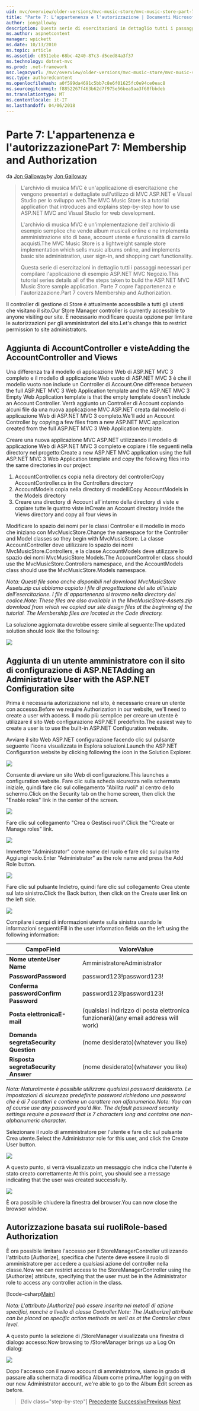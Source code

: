 ```yaml
---
uid: mvc/overview/older-versions/mvc-music-store/mvc-music-store-part-7
title: "Parte 7: L'appartenenza e l'autorizzazione | Documenti Microsoft"
author: jongalloway
description: Questa serie di esercitazioni in dettaglio tutti i passaggi necessari per compilare l'applicazione di esempio ASP.NET MVC Negozio. Parte 7 copre l'appartenenza e l'autorizzazione.
ms.author: aspnetcontent
manager: wpickett
ms.date: 10/13/2010
ms.topic: article
ms.assetid: c8511ebe-68bc-4240-87c3-d5ced84a3f37
ms.technology: dotnet-mvc
ms.prod: .net-framework
msc.legacyurl: /mvc/overview/older-versions/mvc-music-store/mvc-music-store-part-7
msc.type: authoredcontent
ms.openlocfilehash: a0f599da4691c5bb7c8e6f01625fc0e94ce0eac8
ms.sourcegitcommit: f8852267f463b62d7f975e56bea9aa3f68fbbdeb
ms.translationtype: MT
ms.contentlocale: it-IT
ms.lasthandoff: 04/06/2018
---
```

<a name="part-7-membership-and-authorization"></a><span data-ttu-id="b4933-104">Parte 7: L'appartenenza e l'autorizzazione</span><span class="sxs-lookup"><span data-stu-id="b4933-104">Part 7: Membership and Authorization</span></span>
====================
<span data-ttu-id="b4933-105">da [Jon Galloway](https://github.com/jongalloway)</span><span class="sxs-lookup"><span data-stu-id="b4933-105">by [Jon Galloway](https://github.com/jongalloway)</span></span>

> <span data-ttu-id="b4933-106">L'archivio di musica MVC è un'applicazione di esercitazione che vengono presentati e dettagliate sull'utilizzo di MVC ASP.NET e Visual Studio per lo sviluppo web.</span><span class="sxs-lookup"><span data-stu-id="b4933-106">The MVC Music Store is a tutorial application that introduces and explains step-by-step how to use ASP.NET MVC and Visual Studio for web development.</span></span>  
>   
> <span data-ttu-id="b4933-107">L'archivio di musica MVC è un'implementazione dell'archivio di esempio semplice che vende album musicali online e ne implementa amministrazione sito di base, account utente e funzionalità di carrello acquisti.</span><span class="sxs-lookup"><span data-stu-id="b4933-107">The MVC Music Store is a lightweight sample store implementation which sells music albums online, and implements basic site administration, user sign-in, and shopping cart functionality.</span></span>  
>   
> <span data-ttu-id="b4933-108">Questa serie di esercitazioni in dettaglio tutti i passaggi necessari per compilare l'applicazione di esempio ASP.NET MVC Negozio.</span><span class="sxs-lookup"><span data-stu-id="b4933-108">This tutorial series details all of the steps taken to build the ASP.NET MVC Music Store sample application.</span></span> <span data-ttu-id="b4933-109">Parte 7 copre l'appartenenza e l'autorizzazione.</span><span class="sxs-lookup"><span data-stu-id="b4933-109">Part 7 covers Membership and Authorization.</span></span>


<span data-ttu-id="b4933-110">Il controller di gestione di Store è attualmente accessibile a tutti gli utenti che visitano il sito.</span><span class="sxs-lookup"><span data-stu-id="b4933-110">Our Store Manager controller is currently accessible to anyone visiting our site.</span></span> <span data-ttu-id="b4933-111">È necessario modificare questa opzione per limitare le autorizzazioni per gli amministratori del sito.</span><span class="sxs-lookup"><span data-stu-id="b4933-111">Let's change this to restrict permission to site administrators.</span></span>

## <a name="adding-the-accountcontroller-and-views"></a><span data-ttu-id="b4933-112">Aggiunta di AccountController e viste</span><span class="sxs-lookup"><span data-stu-id="b4933-112">Adding the AccountController and Views</span></span>

<span data-ttu-id="b4933-113">Una differenza tra il modello di applicazione Web di ASP.NET MVC 3 completo e il modello di applicazione Web vuoto di ASP.NET MVC 3 è che il modello vuoto non include un Controller di Account.</span><span class="sxs-lookup"><span data-stu-id="b4933-113">One difference between the full ASP.NET MVC 3 Web Application template and the ASP.NET MVC 3 Empty Web Application template is that the empty template doesn't include an Account Controller.</span></span> <span data-ttu-id="b4933-114">Verrà aggiunto un Controller di Account copiando alcuni file da una nuova applicazione MVC ASP.NET creata dal modello di applicazione Web di ASP.NET MVC 3 completo.</span><span class="sxs-lookup"><span data-stu-id="b4933-114">We'll add an Account Controller by copying a few files from a new ASP.NET MVC application created from the full ASP.NET MVC 3 Web Application template.</span></span>

<span data-ttu-id="b4933-115">Creare una nuova applicazione MVC ASP.NET utilizzando il modello di applicazione Web di ASP.NET MVC 3 completo e copiare i file seguenti nella directory nel progetto:</span><span class="sxs-lookup"><span data-stu-id="b4933-115">Create a new ASP.NET MVC application using the full ASP.NET MVC 3 Web Application template and copy the following files into the same directories in our project:</span></span>

1. <span data-ttu-id="b4933-116">AccountController.cs copia nella directory del controller</span><span class="sxs-lookup"><span data-stu-id="b4933-116">Copy AccountController.cs in the Controllers directory</span></span>
2. <span data-ttu-id="b4933-117">AccountModels copia nella directory di modelli</span><span class="sxs-lookup"><span data-stu-id="b4933-117">Copy AccountModels in the Models directory</span></span>
3. <span data-ttu-id="b4933-118">Creare una directory di Account all'interno della directory di viste e copiare tutte le quattro viste in</span><span class="sxs-lookup"><span data-stu-id="b4933-118">Create an Account directory inside the Views directory and copy all four views in</span></span>

<span data-ttu-id="b4933-119">Modificare lo spazio dei nomi per le classi Controller e il modello in modo che iniziano con MvcMusicStore.</span><span class="sxs-lookup"><span data-stu-id="b4933-119">Change the namespace for the Controller and Model classes so they begin with MvcMusicStore.</span></span> <span data-ttu-id="b4933-120">La classe AccountController deve utilizzare lo spazio dei nomi MvcMusicStore.Controllers, e la classe AccountModels deve utilizzare lo spazio dei nomi MvcMusicStore.Models.</span><span class="sxs-lookup"><span data-stu-id="b4933-120">The AccountController class should use the MvcMusicStore.Controllers namespace, and the AccountModels class should use the MvcMusicStore.Models namespace.</span></span>

<span data-ttu-id="b4933-121">*Nota: Questi file sono anche disponibili nel download MvcMusicStore Assets.zip cui abbiamo copiato i file di progettazione del sito all'inizio dell'esercitazione. I file di appartenenza si trovano nella directory del codice.*</span><span class="sxs-lookup"><span data-stu-id="b4933-121">*Note: These files are also available in the MvcMusicStore-Assets.zip download from which we copied our site design files at the beginning of the tutorial. The Membership files are located in the Code directory.*</span></span>

<span data-ttu-id="b4933-122">La soluzione aggiornata dovrebbe essere simile al seguente:</span><span class="sxs-lookup"><span data-stu-id="b4933-122">The updated solution should look like the following:</span></span>

![](mvc-music-store-part-7/_static/image1.png)

## <a name="adding-an-administrative-user-with-the-aspnet-configuration-site"></a><span data-ttu-id="b4933-123">Aggiunta di un utente amministratore con il sito di configurazione di ASP.NET</span><span class="sxs-lookup"><span data-stu-id="b4933-123">Adding an Administrative User with the ASP.NET Configuration site</span></span>

<span data-ttu-id="b4933-124">Prima è necessaria autorizzazione nel sito, è necessario creare un utente con accesso.</span><span class="sxs-lookup"><span data-stu-id="b4933-124">Before we require Authorization in our website, we'll need to create a user with access.</span></span> <span data-ttu-id="b4933-125">Il modo più semplice per creare un utente è utilizzare il sito Web configurazione ASP.NET predefinito.</span><span class="sxs-lookup"><span data-stu-id="b4933-125">The easiest way to create a user is to use the built-in ASP.NET Configuration website.</span></span>

<span data-ttu-id="b4933-126">Avviare il sito Web ASP.NET configurazione facendo clic sul pulsante seguente l'icona visualizzata in Esplora soluzioni.</span><span class="sxs-lookup"><span data-stu-id="b4933-126">Launch the ASP.NET Configuration website by clicking following the icon in the Solution Explorer.</span></span>

![](mvc-music-store-part-7/_static/image2.png)

<span data-ttu-id="b4933-127">Consente di avviare un sito Web di configurazione.</span><span class="sxs-lookup"><span data-stu-id="b4933-127">This launches a configuration website.</span></span> <span data-ttu-id="b4933-128">Fare clic sulla scheda sicurezza nella schermata iniziale, quindi fare clic sul collegamento "Abilita ruoli" al centro dello schermo.</span><span class="sxs-lookup"><span data-stu-id="b4933-128">Click on the Security tab on the home screen, then click the "Enable roles" link in the center of the screen.</span></span>

![](mvc-music-store-part-7/_static/image3.png)

<span data-ttu-id="b4933-129">Fare clic sul collegamento "Crea o Gestisci ruoli".</span><span class="sxs-lookup"><span data-stu-id="b4933-129">Click the "Create or Manage roles" link.</span></span>

![](mvc-music-store-part-7/_static/image4.png)

<span data-ttu-id="b4933-130">Immettere "Administrator" come nome del ruolo e fare clic sul pulsante Aggiungi ruolo.</span><span class="sxs-lookup"><span data-stu-id="b4933-130">Enter "Administrator" as the role name and press the Add Role button.</span></span>

![](mvc-music-store-part-7/_static/image5.png)

<span data-ttu-id="b4933-131">Fare clic sul pulsante Indietro, quindi fare clic sul collegamento Crea utente sul lato sinistro.</span><span class="sxs-lookup"><span data-stu-id="b4933-131">Click the Back button, then click on the Create user link on the left side.</span></span>

![](mvc-music-store-part-7/_static/image6.png)

<span data-ttu-id="b4933-132">Compilare i campi di informazioni utente sulla sinistra usando le informazioni seguenti:</span><span class="sxs-lookup"><span data-stu-id="b4933-132">Fill in the user information fields on the left using the following information:</span></span>

| <span data-ttu-id="b4933-133">**Campo**</span><span class="sxs-lookup"><span data-stu-id="b4933-133">**Field**</span></span> | <span data-ttu-id="b4933-134">**Valore**</span><span class="sxs-lookup"><span data-stu-id="b4933-134">**Value**</span></span> |
| --- | --- |
| <span data-ttu-id="b4933-135">**Nome utente**</span><span class="sxs-lookup"><span data-stu-id="b4933-135">**User Name**</span></span> | <span data-ttu-id="b4933-136">Amministratore</span><span class="sxs-lookup"><span data-stu-id="b4933-136">Administrator</span></span> |
| <span data-ttu-id="b4933-137">**Password**</span><span class="sxs-lookup"><span data-stu-id="b4933-137">**Password**</span></span> | <span data-ttu-id="b4933-138">password123!</span><span class="sxs-lookup"><span data-stu-id="b4933-138">password123!</span></span> |
| <span data-ttu-id="b4933-139">**Conferma password**</span><span class="sxs-lookup"><span data-stu-id="b4933-139">**Confirm Password**</span></span> | <span data-ttu-id="b4933-140">password123!</span><span class="sxs-lookup"><span data-stu-id="b4933-140">password123!</span></span> |
| <span data-ttu-id="b4933-141">**Posta elettronica**</span><span class="sxs-lookup"><span data-stu-id="b4933-141">**E-mail**</span></span> | <span data-ttu-id="b4933-142">(qualsiasi indirizzo di posta elettronica funzionerà)</span><span class="sxs-lookup"><span data-stu-id="b4933-142">(any email address will work)</span></span> |
| <span data-ttu-id="b4933-143">**Domanda segreta**</span><span class="sxs-lookup"><span data-stu-id="b4933-143">**Security Question**</span></span> | <span data-ttu-id="b4933-144">(nome desiderato)</span><span class="sxs-lookup"><span data-stu-id="b4933-144">(whatever you like)</span></span> |
| <span data-ttu-id="b4933-145">**Risposta segreta**</span><span class="sxs-lookup"><span data-stu-id="b4933-145">**Security Answer**</span></span> | <span data-ttu-id="b4933-146">(nome desiderato)</span><span class="sxs-lookup"><span data-stu-id="b4933-146">(whatever you like)</span></span> |

<span data-ttu-id="b4933-147">*Nota: Naturalmente è possibile utilizzare qualsiasi password desiderato. Le impostazioni di sicurezza predefinite password richiedono una password che è di 7 caratteri e contiene un carattere non alfanumerico.*</span><span class="sxs-lookup"><span data-stu-id="b4933-147">*Note: You can of course use any password you'd like. The default password security settings require a password that is 7 characters long and contains one non-alphanumeric character.*</span></span>

<span data-ttu-id="b4933-148">Selezionare il ruolo di amministratore per l'utente e fare clic sul pulsante Crea utente.</span><span class="sxs-lookup"><span data-stu-id="b4933-148">Select the Administrator role for this user, and click the Create User button.</span></span>

![](mvc-music-store-part-7/_static/image7.png)

<span data-ttu-id="b4933-149">A questo punto, si verrà visualizzato un messaggio che indica che l'utente è stato creato correttamente.</span><span class="sxs-lookup"><span data-stu-id="b4933-149">At this point, you should see a message indicating that the user was created successfully.</span></span>

![](mvc-music-store-part-7/_static/image8.png)

<span data-ttu-id="b4933-150">È ora possibile chiudere la finestra del browser.</span><span class="sxs-lookup"><span data-stu-id="b4933-150">You can now close the browser window.</span></span>

## <a name="role-based-authorization"></a><span data-ttu-id="b4933-151">Autorizzazione basata sui ruoli</span><span class="sxs-lookup"><span data-stu-id="b4933-151">Role-based Authorization</span></span>

<span data-ttu-id="b4933-152">È ora possibile limitare l'accesso per il StoreManagerController utilizzando l'attributo [Authorize], specifica che l'utente deve essere il ruolo di amministratore per accedere a qualsiasi azione del controller nella classe.</span><span class="sxs-lookup"><span data-stu-id="b4933-152">Now we can restrict access to the StoreManagerController using the [Authorize] attribute, specifying that the user must be in the Administrator role to access any controller action in the class.</span></span>

[!code-csharp[Main](mvc-music-store-part-7/samples/sample1.cs)]

<span data-ttu-id="b4933-153">*Nota: L'attributo [Authorize] può essere inserita nei metodi di azione specifici, nonché a livello di classe Controller.*</span><span class="sxs-lookup"><span data-stu-id="b4933-153">*Note: The [Authorize] attribute can be placed on specific action methods as well as at the Controller class level.*</span></span>

<span data-ttu-id="b4933-154">A questo punto la selezione di /StoreManager visualizzata una finestra di dialogo accesso:</span><span class="sxs-lookup"><span data-stu-id="b4933-154">Now browsing to /StoreManager brings up a Log On dialog:</span></span>

![](mvc-music-store-part-7/_static/image9.png)

<span data-ttu-id="b4933-155">Dopo l'accesso con il nuovo account di amministratore, siamo in grado di passare alla schermata di modifica Album come prima.</span><span class="sxs-lookup"><span data-stu-id="b4933-155">After logging on with our new Administrator account, we're able to go to the Album Edit screen as before.</span></span>

> [!div class="step-by-step"]
> <span data-ttu-id="b4933-156">[Precedente](mvc-music-store-part-6.md)
> [Successivo](mvc-music-store-part-8.md)</span><span class="sxs-lookup"><span data-stu-id="b4933-156">[Previous](mvc-music-store-part-6.md)
[Next](mvc-music-store-part-8.md)</span></span>
